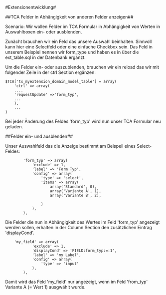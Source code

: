 #Extensionentwicklung#

##TCA Felder in Abhängigkeit von anderen Felder anzeigen##

Scenario: Wir wollen Felder im TCA Formular in Abhängigkeit von Werten in Auswahlboxen ein- oder ausblenden.

Zunächt brauchen wir ein Feld das unsere Auswahl beinhalten. Sinnvoll kann hier eine Selectfeld oder eine einfache Checkbox sein. Das Feld in unserem Beispiel nennen wir form_type und haben es in über die ext_table.sql in der Datenbank ergänzt.

Um die Felder ein- oder auszublenden, brauchen wir ein reload das wir mit folgender Zeile in der ctrl Section ergänzen:

````
$TCA['tx_myextension_domain_model_table'] = array(
    'ctrl' => array(
    ....
    'requestUpdate' =>'form_typ',
    ...
    ),
    ...
)
````   
  
Bei jeder Änderung des Feldes 'form_typ' wird nun unser TCA Formular neu geladen.

##Felder ein- und ausblenden##

Unser Auswahlfeld das die Anzeige bestimmt am Beispeil eines Select-Feldes:

````
        'form_typ' => array(
            'exclude' => 1,
            'label' => 'Form Typ',
            'config' => array(
                'type' => 'select',
                'items' => array(
                    array('Standard', 0),
                    array('Variante A', 1),
                    array('Variante B', 2),
                    
                )
            ),
        ),
````

Die Felder die nun in Abhängigkeit des Wertes im Feld 'form_typ' angezeigt werden sollen, erhalten in der Column Section den zusätzlichen Eintrag 'displayCond'.

````
    'my_field' => array(
            'exclude' => 1,
            'displayCond' => 'FIELD:form_typ:=:1',
            'label' => 'my Label',
            'config' => array(
                'type' => 'input'
            ),
        ),
````

Damit wird das Feld 'my_field' nur angezeigt, wenn im Feld 'from_typ' Variante A (= Wert 1) ausgwählt wurde. 
